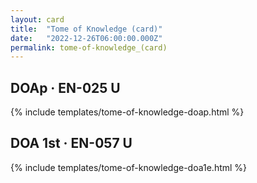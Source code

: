 ```yaml
---
layout: card
title:  "Tome of Knowledge (card)"
date:   "2022-12-26T06:00:00.000Z"
permalink: tome-of-knowledge_(card)
---
```


## DOAp &middot; EN-025 U

{% include templates/tome-of-knowledge-doap.html %}


## DOA 1st &middot; EN-057 U

{% include templates/tome-of-knowledge-doa1e.html %}
